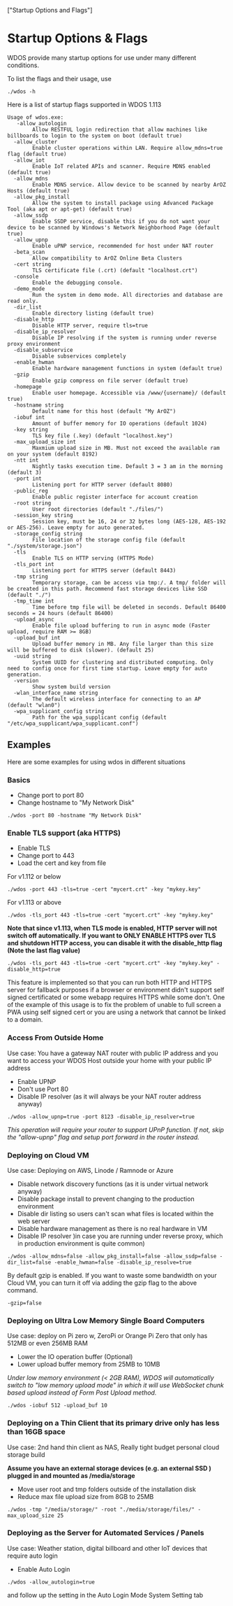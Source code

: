 ["Startup Options and Flags"]

# Startup Options & Flags

WDOS provide many startup options for use under many different conditions. 

To list the flags and their usage, use 

```
./wdos -h
```

Here is a list of startup flags supported in WDOS 1.113

```
Usage of wdos.exe:
   -allow_autologin
    	Allow RESTFUL login redirection that allow machines like billboards to login to the system on boot (default true)
  -allow_cluster
    	Enable cluster operations within LAN. Require allow_mdns=true flag (default true)
  -allow_iot
    	Enable IoT related APIs and scanner. Require MDNS enabled (default true)
  -allow_mdns
    	Enable MDNS service. Allow device to be scanned by nearby ArOZ Hosts (default true)
  -allow_pkg_install
    	Allow the system to install package using Advanced Package Tool (aka apt or apt-get) (default true)
  -allow_ssdp
    	Enable SSDP service, disable this if you do not want your device to be scanned by Windows's Network Neighborhood Page (default true)
  -allow_upnp
    	Enable uPNP service, recommended for host under NAT router
  -beta_scan
    	Allow compatibility to ArOZ Online Beta Clusters
  -cert string
    	TLS certificate file (.crt) (default "localhost.crt")
  -console
    	Enable the debugging console.
  -demo_mode
    	Run the system in demo mode. All directories and database are read only.
  -dir_list
    	Enable directory listing (default true)
  -disable_http
    	Disable HTTP server, require tls=true
  -disable_ip_resolver
    	Disable IP resolving if the system is running under reverse proxy environment
  -disable_subservice
    	Disable subservices completely
  -enable_hwman
    	Enable hardware management functions in system (default true)
  -gzip
    	Enable gzip compress on file server (default true)
  -homepage
    	Enable user homepage. Accessible via /www/{username}/ (default true)
  -hostname string
    	Default name for this host (default "My ArOZ")
  -iobuf int
    	Amount of buffer memory for IO operations (default 1024)
  -key string
    	TLS key file (.key) (default "localhost.key")
  -max_upload_size int
    	Maxmium upload size in MB. Must not exceed the available ram on your system (default 8192)
  -ntt int
    	Nightly tasks execution time. Default 3 = 3 am in the morning (default 3)
  -port int
    	Listening port for HTTP server (default 8080)
  -public_reg
    	Enable public register interface for account creation
  -root string
    	User root directories (default "./files/")
  -session_key string
    	Session key, must be 16, 24 or 32 bytes long (AES-128, AES-192 or AES-256). Leave empty for auto generated.
  -storage_config string
    	File location of the storage config file (default "./system/storage.json")
  -tls
    	Enable TLS on HTTP serving (HTTPS Mode)
  -tls_port int
    	Listening port for HTTPS server (default 8443)
  -tmp string
    	Temporary storage, can be access via tmp:/. A tmp/ folder will be created in this path. Recommend fast storage devices like SSD (default "./")
  -tmp_time int
    	Time before tmp file will be deleted in seconds. Default 86400 seconds = 24 hours (default 86400)
  -upload_async
    	Enable file upload buffering to run in async mode (Faster upload, require RAM >= 8GB)
  -upload_buf int
    	Upload buffer memory in MB. Any file larger than this size will be buffered to disk (slower). (default 25)
  -uuid string
    	System UUID for clustering and distributed computing. Only need to config once for first time startup. Leave empty for auto generation.
  -version
    	Show system build version
  -wlan_interface_name string
    	The default wireless interface for connecting to an AP (default "wlan0")
  -wpa_supplicant_config string
    	Path for the wpa_supplicant config (default "/etc/wpa_supplicant/wpa_supplicant.conf")

```

## Examples

Here are some examples for using wdos in different situations

### Basics

- Change port to port 80
- Change hostname to "My Network Disk"

```
./wdos -port 80 -hostname "My Network Disk"
```



### Enable TLS support (aka HTTPS)

- Enable TLS
- Change port to 443
- Load the cert and key from file

For v1.112 or below

```
./wdos -port 443 -tls=true -cert "mycert.crt" -key "mykey.key"
```

For v1.113 or above

```
./wdos -tls_port 443 -tls=true -cert "mycert.crt" -key "mykey.key"
```

**Note that since v1.113, when TLS mode is enabled,  HTTP server will not switch off automatically. If you want to ONLY ENABLE HTTPS over TLS and shutdown HTTP access, you can disable it with the disable_http flag  (Note the last flag value)**

```
./wdos -tls_port 443 -tls=true -cert "mycert.crt" -key "mykey.key" -disable_http=true
```

This feature is implemented so that you can run both HTTP and HTTPS server for fallback purposes if a browser or environment didn't support self signed certificated or some webapp requires HTTPS while some don't.  One of the example of this usage is to fix the problem of unable to full screen a PWA using self signed cert or you are using a network that cannot be linked to a domain.



### Access From Outside Home

Use case: You have a gateway NAT router with public IP address and you want to access your WDOS Host outside your home with your public IP address

- Enable UPNP
- Don't use Port 80
- Disable IP resolver (as it will always be your NAT router address anyway)

```
./wdos -allow_upnp=true -port 8123 -disable_ip_resolver=true
```

*This operation will require your router to support UPnP function. If not, skip the "allow-upnp" flag and setup port forward in the router instead.*

### Deploying on Cloud VM 

Use case: Deploying on AWS, Linode / Ramnode  or Azure

- Disable network discovery functions (as it is under virtual network anyway)
- Disable package install to prevent changing to the production environment
- Disable dir listing so users can't scan what files is located within the web server
- Disable hardware management as there is no real hardware in VM
- Disable IP resolver )in case you are running under reverse proxy, which in production environment is quite common)

```
./wdos -allow_mdns=false -allow_pkg_install=false -allow_ssdp=false -dir_list=false -enable_hwman=false -disable_ip_resolve=true
```

By default gzip is enabled. If you want to waste some bandwidth on your Cloud VM, you can turn it off via adding the gzip flag to the above command.

```
-gzip=false
```



### Deploying on Ultra Low Memory Single Board Computers

Use case: deploy on Pi zero w, ZeroPi or Orange Pi Zero that only has 512MB or even 256MB RAM 

- Lower the IO operation buffer (Optional)
- Lower upload buffer memory from 25MB to 10MB

*Under low memory environment (< 2GB RAM), WDOS will automatically switch to "low memory upload mode" in which it will use WebSocket chunk based upload instead of Form Post Upload method.*

```
./wdos -iobuf 512 -upload_buf 10
```



### Deploying on a Thin Client that its primary drive only has less than 16GB space

Use case: 2nd hand thin client as NAS, Really tight budget personal cloud storage build

**Assume you have an external storage devices  (e.g. an external SSD ) plugged in and mounted as /media/storage**

- Move user root and tmp folders outside of the installation disk
- Reduce max file upload size from 8GB to 25MB

```
./wdos -tmp "/media/storage/" -root "./media/storage/files/" -max_upload_size 25
```



### Deploying as the Server for Automated Services / Panels

Use case: Weather station, digital billboard and other IoT devices that require auto login

- Enable Auto Login

```
./wdos -allow_autologin=true
```

and follow up the setting in the Auto Login Mode System Setting tab

